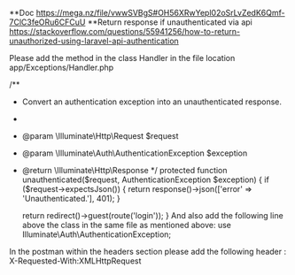 **Doc
https://mega.nz/file/vwwSVBgS#OH56XRwYepl02oSrLvZedK6Qmf-7ClC3feORu6CFCuU
**Return response if unauthenticated via api
https://stackoverflow.com/questions/55941256/how-to-return-unauthorized-using-laravel-api-authentication

Please add the method in the class Handler in the file location app/Exceptions/Handler.php

/**
 * Convert an authentication exception into an unauthenticated response.
 *
 * @param  \Illuminate\Http\Request  $request
 * @param  \Illuminate\Auth\AuthenticationException  $exception
 * @return \Illuminate\Http\Response
 */
protected function unauthenticated($request, AuthenticationException $exception)
{
    if ($request->expectsJson()) {
        return response()->json(['error' => 'Unauthenticated.'], 401);
    }

    return redirect()->guest(route('login'));
}
And also add the following line above the class in the same file as mentioned above: use Illuminate\Auth\AuthenticationException;

In the postman within the headers section please add the following header : X-Requested-With:XMLHttpRequest
